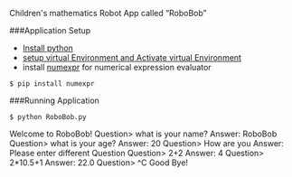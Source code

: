 Children's mathematics Robot App called “RoboBob”

###Application Setup

* [Install python](https://realpython.com/installing-python/)
* [setup virtual Environment and Activate virtual Environment](https://realpython.com/python-virtual-environments-a-primer/)
* install [numexpr](https://github.com/pydata/numexpr) for numerical expression evaluator
```
$ pip install numexpr
```

###Running Application
```
$ python RoboBob.py

```
Welcome to RoboBob!
Question> what is your name?
Answer: RoboBob
Question> what is your age?
Answer: 20
Question> How are you
Answer: Please enter different Question
Question> 2+2
Answer: 4
Question> 2*10.5+1
Answer: 22.0
Question> ^C
Good Bye!
```

